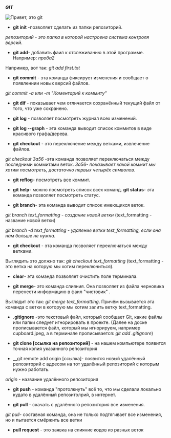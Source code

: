 __*GIT*__

![Привет, это git](Foto.jpeg)

* __git init__ -позволяет сделать из папки репозиторий.

*репозиторий - это папка в которой настроена система контроля версий*.

* __git add__- добавить фаил к отслеживанию в этой программе. Например: *проба2*

Например, вот так: *git add first.txt*

* __git commit__ - эта команда фиксирует изменения и сообщает о появлениии новых версий файлов.

*git commit -a или -m "Коментарий к коммиту"*

* __git dif__ - показывает чем отличается сохранённый текущий файл от того, что уже сохранено.

* __git log__ - позволяет посмотреть журнал всех изменений.

* __git log --graph__ - эта команда выводит список коммитов в виде красивого графа/дерева. 

* __git checkout__ - это переключение между ветками, извлечение файлов.

*git checkout 3a56* -эта команда позволяет переключаться между последними коммитами веток. *3a56- показывает какой коммит мы хотим посмотреть, достаточно первых четырёх символов*.

* __git reflog__- посмотреть все коммит.

* __git help__- можно посмотреть список всех команд. 
 __git status__- эта команда позволяет посмотреть статус.

* __git branch__- эта команда выводит список имеющихся веток.

*git branch text_formatting - создание новой ветки* (text_formatting - название новой ветки)

*git branch -d text_formatting - удаление ветки test_formatting, если она нам больше не нужна*. 

* __git checkout__ - эта команда позволяет переключаться между ветками.

Выглядить это должно так: *git checkout text_formatting* (text_formatting - это ветка на которую мы хотим переключиться).

* __clear__- эта команда позволяет очистить поле терминала.

* __git merge__- это команда слияния. Она позволяет из файла черновика перенести информацию в фаил "чистовик" .

Выглядит это так: *git merge text_formatting*. Причём вызывается эта команда с ветки в которую мы хотим залить ветку text_formatting.

* __.gitignore__ -это текстовый файл, который сообщает Git, какие файлы или папки следует игнорировать в проекте. (Далее на доске прописывается файл, который мы игнорируем, например cupboard.jpeg, а в терминале прописывается: *git add .gitignore*)

* __git clone [ссылка на репозиторий]__ - на нашем компьютере появится точная копия указанного репозитория

* __git remote add origin [ссылка]- появится новый удалённый репозиторий с адресом на тот удалённый репозиторий с которым нужно работать.

*origin* - название удалённого репозитория

* __git push__ - команда "протолкнуть" всё то, что мы сделали локально кудато в удалённый репозитолрий, в интернет.

* __git pull__ - скачать с удалённого репозитория все изменения.

*git pull*- составная команда, она не только подтягивает все изменения, но и пытается смёржить все ветки

* __pull request__ - это заявка на слияние кодов из разных веток